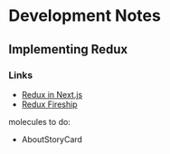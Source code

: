 # Development Notes

## Implementing Redux

### Links

- [Redux in Next.js](https://redux.js.org/usage/nextjs)
- [Redux Fireship](https://www.youtube.com/watch?v=_shA5Xwe8_4)

molecules to do:

- AboutStoryCard
